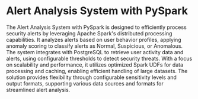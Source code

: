 # Alert Analysis System with PySpark

The Alert Analysis System with PySpark is designed to efficiently process security alerts by leveraging Apache Spark's distributed processing capabilities. It analyzes alerts based on user behavior profiles, applying anomaly scoring to classify alerts as Normal, Suspicious, or Anomalous. The system integrates with PostgreSQL to retrieve user activity data and alerts, using configurable thresholds to detect security threats. With a focus on scalability and performance, it utilizes optimized Spark UDFs for data processing and caching, enabling efficient handling of large datasets. The solution provides flexibility through configurable sensitivity levels and output formats, supporting various data sources and formats for streamlined alert analysis.
